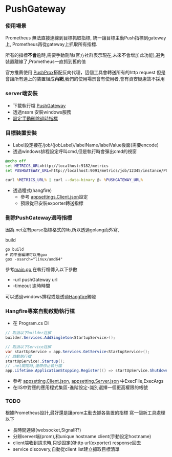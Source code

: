 # PushGateway

### 使用場景

Prometheus 無法直接連線到目標抓取指標,
統一讓目標主動Push指標到gateway上,
Prometheus再從gateway上抓取所有指標.

所有的指標**不會**逾時,需要手動刪除(官方社群表示現在,未來不會增加此功能),避免裝置離線了,Prometheus一直抓到舊的值

官方推薦使用 [PushProx](https://github.com/prometheus-community/PushProx)搭配反向代理，這個工具會轉送所有的http request
但是會讓所有連上的裝置組成**內網**,我們的使用場景會有使用者,會有資安疑慮故不採用

### server端安裝

* 下載執行檔 [PushGateway](https://github.com/prometheus/pushgateway)
* 透過nssm 安裝windows服務
* [設定手動刪除過時指標](#刪除pushgateway過時指標)

### 目標裝置安裝

* Label設定接在/job/{jobLabel}/labelName/labelValue後面(需要encode)
* 透過windows排程設定呼叫cmd,但是執行時會彈出cmd的視窗

```cmd push.bat
@echo off
set METRICS_URL=http://localhost:9182/metrics
set PUSHGATEWAY_URL=http://localhost:9091/metrics/job/12345/instance/PC

curl %METRICS_URL% | curl --data-binary @- %PUSHGATEWAY_URL%
```

+ 透過程式(hangfire)
  + 參考 [appsettings.Client.json](./hangfire/appsettings.Client.json)設定
  + 預設從已安裝exporter轉送指標

### 刪除PushGateway過時指標

因為.net沒有parse指標格式的lib,所以透過golang而外寫,

build
```shell
go build
# 跨平臺編譯可以用gox
gox -osarch="linux/amd64"
```
參考[main.go](./ClearTimeout/main.go),在執行檔傳入以下參數

+ -url pushGateway url
+ -timeout 逾時時間

可以透過windows排程或是透過[Hangfire](#hangfire專案自動啟動執行檔)觸發

### Hangfire專案自動啟動執行檔

* 在 Program.cs DI

```csharp
// 取消以下builder註解
builder.Services.AddSingleton<StartupService>();

// 取消以下Service註解
var startUpService = app.Services.GetService<StartupService>();
// 啟動執行檔
startUpService!.Startup();
// .net關閉時,連帶停止執行檔
app.Lifetime.ApplicationStopping.Register(() => startUpService.Shutdown().GetAwaiter().GetResult());
```

* 參考 [appsetting.Client.json](./hangfire/appsettings.Client.json),
[appsetting.Server.json](./hangfire/appsettings.Server.json)
中ExecFile,ExecArgs
* 在IIS中對應的應用程式集區-進階設定-識別選擇一個更高權限的帳號

### TODO
根據Prometheus設計,最好還是讓prom主動去抓各裝置的指標
寫一個新工具處理以下
+ 長時間連線(websocket,SignalR?)
+ 分辨server端(prom),和unique hostname client(手動設定hostname)
+ client端收到請求時,只從固定的http url(exporter) response回去
+ service discovery,自動從client list建立抓取目標清單